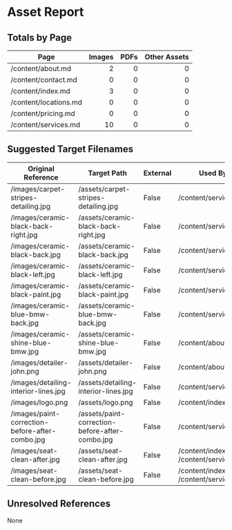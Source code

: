 # Asset Report

## Totals by Page

| Page | Images | PDFs | Other Assets |
| --- | ---: | ---: | ---: |
| /content/about.md | 2 | 0 | 0 |
| /content/contact.md | 0 | 0 | 0 |
| /content/index.md | 3 | 0 | 0 |
| /content/locations.md | 0 | 0 | 0 |
| /content/pricing.md | 0 | 0 | 0 |
| /content/services.md | 10 | 0 | 0 |

## Suggested Target Filenames

| Original Reference | Target Path | External | Used By |
| --- | --- | --- | --- |
| /images/carpet-stripes-detailing.jpg | /assets/carpet-stripes-detailing.jpg | False | /content/services.md |
| /images/ceramic-black-back-right.jpg | /assets/ceramic-black-back-right.jpg | False | /content/services.md |
| /images/ceramic-black-back.jpg | /assets/ceramic-black-back.jpg | False | /content/services.md |
| /images/ceramic-black-left.jpg | /assets/ceramic-black-left.jpg | False | /content/services.md |
| /images/ceramic-black-paint.jpg | /assets/ceramic-black-paint.jpg | False | /content/services.md |
| /images/ceramic-blue-bmw-back.jpg | /assets/ceramic-blue-bmw-back.jpg | False | /content/services.md |
| /images/ceramic-shine-blue-bmw.jpg | /assets/ceramic-shine-blue-bmw.jpg | False | /content/about.md |
| /images/detailer-john.png | /assets/detailer-john.png | False | /content/about.md |
| /images/detailing-interior-lines.jpg | /assets/detailing-interior-lines.jpg | False | /content/services.md |
| /images/logo.png | /assets/logo.png | False | /content/index.md |
| /images/paint-correction-before-after-combo.jpg | /assets/paint-correction-before-after-combo.jpg | False | /content/services.md |
| /images/seat-clean-after.jpg | /assets/seat-clean-after.jpg | False | /content/index.md<br>/content/services.md |
| /images/seat-clean-before.jpg | /assets/seat-clean-before.jpg | False | /content/index.md<br>/content/services.md |

## Unresolved References

None
